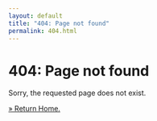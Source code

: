 ```yaml
---
layout: default
title: "404: Page not found"
permalink: 404.html
---
```


# 404: Page not found

Sorry, the requested page does not exist. 

[&raquo; Return Home.](www.eddiezhou.me)